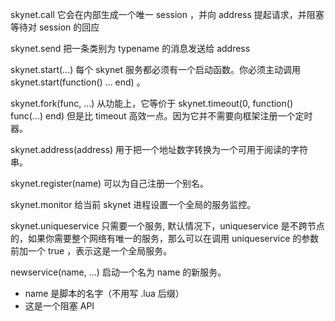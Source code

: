 skynet.call
它会在内部生成一个唯一 session ，并向 address 提起请求，并阻塞等待对 session 的回应

skynet.send
把一条类别为 typename 的消息发送给 address

skynet.start(...)
每个 skynet 服务都必须有一个启动函数。你必须主动调用 skynet.start(function() ... end) 。

skynet.fork(func, ...) 
从功能上，它等价于 skynet.timeout(0, function() func(...) end) 但是比 timeout 高效一点。因为它并不需要向框架注册一个定时器。

skynet.address(address) 
用于把一个地址数字转换为一个可用于阅读的字符串。

skynet.register(name) 
可以为自己注册一个别名。

skynet.monitor 
给当前 skynet 进程设置一个全局的服务监控。

skynet.uniqueservice
只需要一个服务, 默认情况下，uniqueservice 是不跨节点的，如果你需要整个网络有唯一的服务，那么可以在调用 uniqueservice 的参数前加一个 true ，表示这是一个全局服务。

newservice(name, ...) 启动一个名为 name 的新服务。
- name 是脚本的名字（不用写 .lua 后缀）
- 这是一个阻塞 API

